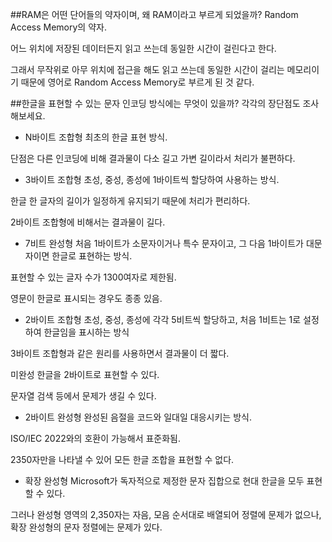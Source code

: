 ﻿##RAM은 어떤 단어들의 약자이며, 왜 RAM이라고 부르게 되었을까?
Random Access Memory의 약자.

어느 위치에 저장된 데이터든지 읽고 쓰는데 동일한 시간이 걸린다고 한다.

그래서 무작위로 아무 위치에 접근을 해도 읽고 쓰는데 동일한 시간이 걸리는 메모리이기 때문에
영어로 Random Access Memory로 부르게 된 것 같다.


##한글을 표현할 수 있는 문자 인코딩 방식에는 무엇이 있을까?
각각의 장단점도 조사해보세요.
* N바이트 조합형
최초의 한글 표현 방식.

단점은 다른 인코딩에 비해 결과물이 다소 길고 가변 길이라서 처리가 불편하다.

* 3바이트 조합형
초성, 중성, 종성에 1바이트씩 할당하여 사용하는 방식.

한글 한 글자의 길이가 일정하게 유지되기 때문에 처리가 편리하다.

2바이트 조합형에 비해서는 결과물이 길다.

* 7비트 완성형
처음 1바이트가 소문자이거나 특수 문자이고, 그 다음 1바이트가 대문자이면 한글로 표현하는 방식.

표현할 수 있는 글자 수가 1300여자로 제한됨.

영문이 한글로 표시되는 경우도 종종 있음.

* 2바이트 조합형
초성, 중성, 종성에 각각 5비트씩 할당하고, 처음 1비트는 1로 설정하여 한글임을 표시하는 방식

3바이트 조합형과 같은 원리를 사용하면서 결과물이 더 짧다.

미완성 한글을 2바이트로 표현할 수 있다.

문자열 검색 등에서 문제가 생길 수 있다.

* 2바이트 완성형
완성된 음절을 코드와 일대일 대응시키는 방식.

ISO/IEC 2022와의 호환이 가능해서 표준화됨.

2350자만을 나타낼 수 있어 모든 한글 조합을 표현할 수 없다.

* 확장 완성형
Microsoft가 독자적으로 제정한 문자 집합으로 현대 한글을 모두 표현할 수 있다.

그러나 완성형 영역의 2,350자는 자음, 모음 순서대로 배열되어 정렬에 문제가 없으나, 확장 완성형의 문자 정렬에는 문제가 있다.


